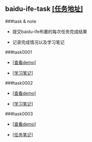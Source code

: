 ## baidu-ife-task [[任务地址]](https://github.com/baidu-ife/ife/tree/master/task)


###task &amp; note

* 提交baidu-ife布置的每次任务完成结果

* 记录完成情况以及学习笔记

###task0001

* [[查看demo]](http://zchen9.github.io/baidu-ife-task/task0001/zchen9/index.html)

* [[学习笔记]](http://zchen9.github.io/baidu-ife/2015/05/02/baidu-ife-task0001-Note.html)

###task0002

* [[查看demo]](http://zchen9.github.io/baidu-ife-task/task0002/zchen9/task0002.html)

* [[学习笔记]](http://zchen9.github.io/baidu-ife/2015/05/07/baidu-ife-task0002-Note.html)

###task0003

- [[查看demo]](http://www.chen9.info/baidu-ife-task/task0003/zchen9/)


- [[任务笔记]](http://www.chen9.info/)